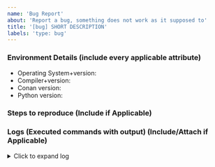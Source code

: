 ```yaml
---
name: 'Bug Report'
about: 'Report a bug, something does not work as it supposed to'
title: '[bug] SHORT DESCRIPTION'
labels: 'type: bug'
---
```


<!--
  Please don't forget to update the issue title.
  Include all applicable information to help us reproduce your problem.

  To help us debug your issue please explain:
-->

### Environment Details (include every applicable attribute)
  * Operating System+version:
  * Compiler+version:
  * Conan version:
  * Python version:

### Steps to reproduce (Include if Applicable)


### Logs (Executed commands with output) (Include/Attach if Applicable)

<!--
  Your log content should be related to the bug description, it can be:
  - Conan command output
  - Server output (Artifactory, conan_server)

  To increase the logging level, you can configure the environment variable:
    https://docs.conan.io/en/latest/reference/env_vars.html#conan-logging-level
  Also, you can configure Conan logs if you need:
    https://docs.conan.io/en/latest/mastering/logging.html
-->

<details><summary>Click to expand log</summary>

```
Put your output here.
```

</details>
